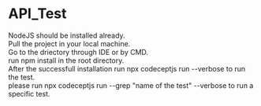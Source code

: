 # API_Test

NodeJS should be installed already. <br />
Pull the project in your local machine. <br />
Go to the driectory through IDE or by CMD. <br />
run npm install in the root directory. <br />
After the successfull installation run npx codeceptjs run --verbose to run the test. <br />
please run npx codeceptjs run --grep "name of the test" --verbose to run a specific test. <br />
